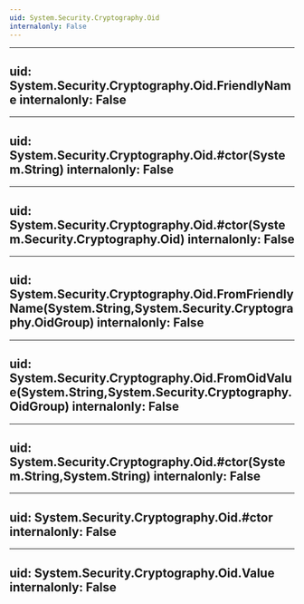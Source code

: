```yaml
---
uid: System.Security.Cryptography.Oid
internalonly: False
---
```


---
uid: System.Security.Cryptography.Oid.FriendlyName
internalonly: False
---

---
uid: System.Security.Cryptography.Oid.#ctor(System.String)
internalonly: False
---

---
uid: System.Security.Cryptography.Oid.#ctor(System.Security.Cryptography.Oid)
internalonly: False
---

---
uid: System.Security.Cryptography.Oid.FromFriendlyName(System.String,System.Security.Cryptography.OidGroup)
internalonly: False
---

---
uid: System.Security.Cryptography.Oid.FromOidValue(System.String,System.Security.Cryptography.OidGroup)
internalonly: False
---

---
uid: System.Security.Cryptography.Oid.#ctor(System.String,System.String)
internalonly: False
---

---
uid: System.Security.Cryptography.Oid.#ctor
internalonly: False
---

---
uid: System.Security.Cryptography.Oid.Value
internalonly: False
---
